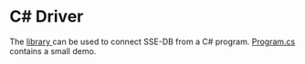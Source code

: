 # C# Driver

The <a href="https://github.com/mhasan08/sse-db/tree/master/c%23/dll"> library </a> can be used to connect SSE-DB from a C# program. 
<a href="https://github.com/mhasan08/sse-db/blob/master/c%23/Program.cs">Program.cs</a> contains a small demo. 

